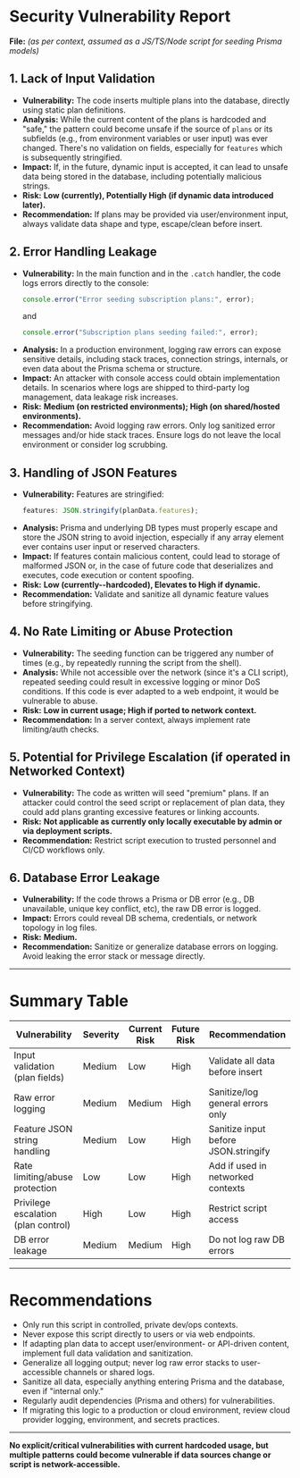 # Security Vulnerability Report

**File:** _(as per context, assumed as a JS/TS/Node script for seeding Prisma models)_

## 1. Lack of Input Validation

- **Vulnerability:** The code inserts multiple plans into the database, directly using static plan definitions.
- **Analysis:** While the current content of the plans is hardcoded and "safe," the pattern could become unsafe if the source of `plans` or its subfields (e.g., from environment variables or user input) was ever changed. There's no validation on fields, especially for `features` which is subsequently stringified.
- **Impact:** If, in the future, dynamic input is accepted, it can lead to unsafe data being stored in the database, including potentially malicious strings.
- **Risk:** **Low (currently), Potentially High (if dynamic data introduced later).**
- **Recommendation:** If plans may be provided via user/environment input, always validate data shape and type, escape/clean before insert.

## 2. Error Handling Leakage

- **Vulnerability:** In the main function and in the `.catch` handler, the code logs errors directly to the console:
  ```js
  console.error("Error seeding subscription plans:", error);
  ```
  and
  ```js
  console.error("Subscription plans seeding failed:", error);
  ```
- **Analysis:** In a production environment, logging raw errors can expose sensitive details, including stack traces, connection strings, internals, or even data about the Prisma schema or structure.
- **Impact:** An attacker with console access could obtain implementation details. In scenarios where logs are shipped to third-party log management, data leakage risk increases.
- **Risk:** **Medium (on restricted environments); High (on shared/hosted environments).**
- **Recommendation:** Avoid logging raw errors. Only log sanitized error messages and/or hide stack traces. Ensure logs do not leave the local environment or consider log scrubbing.

## 3. Handling of JSON Features

- **Vulnerability:** Features are stringified:
  ```js
  features: JSON.stringify(planData.features);
  ```
- **Analysis:** Prisma and underlying DB types must properly escape and store the JSON string to avoid injection, especially if any array element ever contains user input or reserved characters.
- **Impact:** If features contain malicious content, could lead to storage of malformed JSON or, in the case of future code that deserializes and executes, code execution or content spoofing.
- **Risk:** **Low (currently--hardcoded), Elevates to High if dynamic.**
- **Recommendation:** Validate and sanitize all dynamic feature values before stringifying.

## 4. No Rate Limiting or Abuse Protection

- **Vulnerability:** The seeding function can be triggered any number of times (e.g., by repeatedly running the script from the shell).
- **Analysis:** While not accessible over the network (since it's a CLI script), repeated seeding could result in excessive logging or minor DoS conditions. If this code is ever adapted to a web endpoint, it would be vulnerable to abuse.
- **Risk:** **Low in current usage; High if ported to network context.**
- **Recommendation:** In a server context, always implement rate limiting/auth checks.

## 5. Potential for Privilege Escalation (if operated in Networked Context)

- **Vulnerability:** The code as written will seed "premium" plans. If an attacker could control the seed script or replacement of plan data, they could add plans granting excessive features or linking accounts.
- **Risk:** **Not applicable as currently only locally executable by admin or via deployment scripts.**
- **Recommendation:** Restrict script execution to trusted personnel and CI/CD workflows only.

## 6. Database Error Leakage

- **Vulnerability:** If the code throws a Prisma or DB error (e.g., DB unavailable, unique key conflict, etc), the raw DB error is logged.
- **Impact:** Errors could reveal DB schema, credentials, or network topology in log files.
- **Risk:** **Medium.**
- **Recommendation:** Sanitize or generalize database errors on logging. Avoid leaking the error stack or message directly.

---

# Summary Table

| Vulnerability                       | Severity | Current Risk | Future Risk | Recommendation                       |
| ----------------------------------- | -------- | ------------ | ----------- | ------------------------------------ |
| Input validation (plan fields)      | Medium   | Low          | High        | Validate all data before insert      |
| Raw error logging                   | Medium   | Medium       | High        | Sanitize/log general errors only     |
| Feature JSON string handling        | Medium   | Low          | High        | Sanitize input before JSON.stringify |
| Rate limiting/abuse protection      | Low      | Low          | High        | Add if used in networked contexts    |
| Privilege escalation (plan control) | High     | Low          | High        | Restrict script access               |
| DB error leakage                    | Medium   | Medium       | High        | Do not log raw DB errors             |

---

# Recommendations

- Only run this script in controlled, private dev/ops contexts.
- Never expose this script directly to users or via web endpoints.
- If adapting plan data to accept user/environment- or API-driven content, implement full data validation and sanitization.
- Generalize all logging output; never log raw error stacks to user-accessible channels or shared logs.
- Sanitize all data, especially anything entering Prisma and the database, even if "internal only."
- Regularly audit dependencies (Prisma and others) for vulnerabilities.
- If migrating this logic to a production or cloud environment, review cloud provider logging, environment, and secrets practices.

---

**No explicit/critical vulnerabilities with current hardcoded usage, but multiple patterns could become vulnerable if data sources change or script is network-accessible.**
